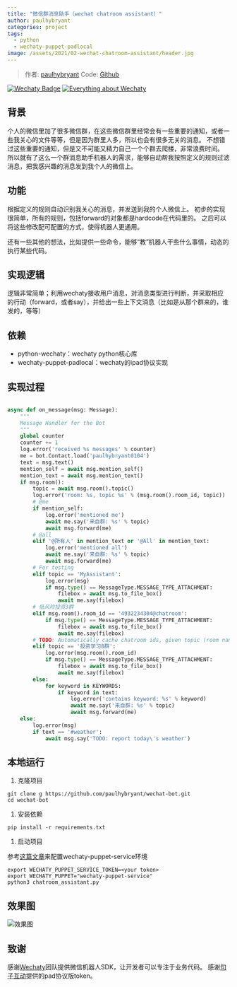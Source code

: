 ```yaml
---
title: "微信群消息助手（wechat chatroom assistant）"
author: paulhybryant
categories: project
tags:
  - python
  - wechaty-puppet-padlocal
image: /assets/2021/02-wechat-chatroom-assistant/header.jpg
---
```


> 作者: [paulhybryant](https://github.com/paulhybryant/)
> Code: [Github](https://github.com/paulhybryant/wechat-bot)

[![Wechaty Badge](https://img.shields.io/badge/Powered%20By-Wechaty-green.svg#align=left&display=inline&height=20&margin=%5Bobject%20Object%5D&originHeight=20&originWidth=132&status=done&style=none&width=132)](https://github.com/wechaty/wechaty)
[![Everything about Wechaty](https://img.shields.io/badge/Wechaty-%E5%BC%80%E6%BA%90%E6%BF%80%E5%8A%B1%E8%AE%A1%E5%88%92-green.svg#align=left&display=inline&height=20&margin=%5Bobject%20Object%5D&originHeight=20&originWidth=134&status=done&style=none&width=134)](https://github.com/juzibot/Welcome/wiki/Everything-about-Wechaty)

## 背景

个人的微信里加了很多微信群，在这些微信群里经常会有一些重要的通知，或者一些我关心的文件等等，但是因为群里人多，所以也会有很多无关的消息。
不想错过这些重要的通知，但是又不可能又精力自己一个个群去爬楼，非常浪费时间。
所以就有了这么一个群消息助手机器人的需求，能够自动帮我按照定义的规则过滤消息，把我感兴趣的消息发到我个人的微信上。

## 功能

根据定义的规则自动识别我关心的消息，并发送到我的个人微信上。
初步的实现很简单，所有的规则，包括forward的对象都是hardcode在代码里的。
之后可以将这些修改配可配置的方式，使得机器人更通用。

还有一些其他的想法，比如提供一些命令，能够“教”机器人干些什么事情，动态的执行某些代码。

## 实现逻辑

逻辑非常简单；利用wechaty接收用户消息，对消息类型进行判断，并采取相应的行动（forward，或者say），并给出一些上下文消息（比如是从那个群来的，谁发的，等等）

## 依赖

- python-wechaty：wechaty python核心库
- wechaty-puppet-padlocal：wechaty的ipad协议实现

## 实现过程

```python

async def on_message(msg: Message):
    """
    Message Handler for the Bot
    """
    global counter
    counter += 1
    log.error('received %s messages' % counter)
    me = bot.Contact.load('paulhybryant0104')
    text = msg.text()
    mention_self = await msg.mention_self()
    mention_text = await msg.mention_text()
    if msg.room():
        topic = await msg.room().topic()
        log.error('room: %s, topic %s' % (msg.room().room_id, topic))
        # @me
        if mention_self:
            log.error('mentioned me')
            await me.say('来自群: %s' % topic)
            await msg.forward(me)
        # @all
        elif '@所有人' in mention_text or '@All' in mention_text:
            log.error('mentioned all')
            await me.say('来自群: %s' % topic)
            await msg.forward(me)
        # For testing
        elif topic == 'MyAssistant':
            log.error(msg)
            if msg.type() == MessageType.MESSAGE_TYPE_ATTACHMENT:
                filebox = await msg.to_file_box()
                await me.say(filebox)
        # 低风险投资3群
        elif msg.room().room_id == '4932234304@chatroom':
            if msg.type() == MessageType.MESSAGE_TYPE_ATTACHMENT:
                filebox = await msg.to_file_box()
                await me.say(filebox)
        # TODO: Automatically cache chatroom ids, given topic (room name)
        elif topic == '投资学习8群':
            log.error(msg.room().room_id)
            if msg.type() == MessageType.MESSAGE_TYPE_ATTACHMENT:
                filebox = await msg.to_file_box()
                await me.say(filebox)
        else:
            for keyword in KEYWORDS:
                if keyword in text:
                    log.error('contains keyword: %s' % keyword)
                    await me.say('来自群: %s' % topic)
                    await msg.forward(me)
    else:
        log.error(msg)
        if text == '#weather':
            await msg.say('TODO: report today\'s weather')

```

## 本地运行

1. 克隆项目

```shell
git clone g https://github.com/paulhybryant/wechat-bot.git
cd wechat-bot
```

1. 安装依赖

```shell
pip install -r requirements.txt
```

1. 启动项目

参考[这篇文章](https://wechaty.js.org/2021/02/03/python-wechaty-for-padlocal-puppet-service/)来配置wechaty-puppet-service环境

```shell
export WECHATY_PUPPET_SERVICE_TOKEN=<your token>
export WECHATY_PUPPET="wechaty-puppet-service"
python3 chatroom_assistant.py
```

## 效果图

![效果图](/assets/2021/02-wechat-chatroom-assistant/demo.jpg)

## 致谢

感谢[Wechaty](https://wechaty.js.org/)团队提供微信机器人SDK，让开发者可以专注于业务代码。
感谢[句子互动](https://www.juzibot.com)提供的pad协议版token。
